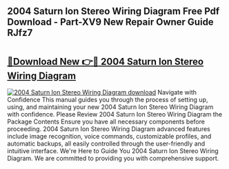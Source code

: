 ## 2004 Saturn Ion Stereo Wiring Diagram Free Pdf Download - Part-XV9 New Repair Owner Guide RJfz7

# <h2><a href="http://dfqya2v.blite.top/?on=2004+Saturn+Ion+Stereo+Wiring+Diagram">🔗Download New 👉🔴 2004 Saturn Ion Stereo Wiring Diagram</a></h2>

[![2004 Saturn Ion Stereo Wiring Diagram download](https://i.imgur.com/lujVjoI.png)](http://dfqya2v.blite.top/?on=2004+Saturn+Ion+Stereo+Wiring+Diagram)
Navigate with Confidence This manual guides you through the process of setting up, using, and maintaining your new 2004 Saturn Ion Stereo Wiring Diagram with confidence. Please Review 2004 Saturn Ion Stereo Wiring Diagram the Package Contents Ensure you have all necessary components before proceeding. 2004 Saturn Ion Stereo Wiring Diagram advanced features include image recognition, voice commands, customizable profiles, and automatic backups, all easily controlled through the user-friendly and intuitive interface. We're Here to Guide You 2004 Saturn Ion Stereo Wiring Diagram. We are committed to providing you with comprehensive support.
